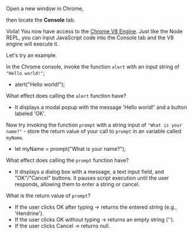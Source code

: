 Open a new window in Chrome,

then locate the **Console** tab.

Voila! You now have access to the [Chrome V8 Engine](https://www.cloudflare.com/en-gb/learning/serverless/glossary/what-is-chrome-v8/).
Just like the Node REPL, you can input JavaScript code into the Console tab and the V8 engine will execute it.

Let's try an example.

In the Chrome console,
invoke the function `alert` with an input string of `"Hello world!"`;
- alert("Hello world!");

What effect does calling the `alert` function have?
- It displays a modal popup with the message 'Hello world!' and a button labeled 'OK'.

Now try invoking the function `prompt` with a string input of `"What is your name?"` - store the return value of your call to `prompt` in an variable called `myName`.
- let myName = prompt("What is your name?");

What effect does calling the `prompt` function have?
- It displays a dialog box with a message, a text input field, and "OK"/"Cancel" buttons. It pauses script execution until the user responds, allowing them to enter a string or cancel.

What is the return value of `prompt`?
- If the user clicks OK after typing → returns the entered string   (e.g., 'Hendrine').
- If the user clicks OK without typing → returns an empty string ('').
- If the user clicks Cancel → returns null.